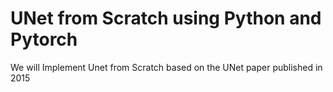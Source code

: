 # UNet from Scratch using Python and Pytorch
 We will Implement Unet from Scratch based on the UNet paper published in 2015
